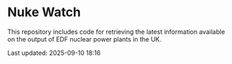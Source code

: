 # Nuke Watch

This repository includes code for retrieving the latest information available on the output of EDF nuclear power plants in the UK.

Last updated: 2025-09-10 18:16